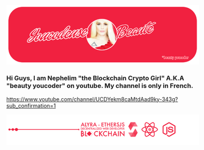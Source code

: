 ![Cover](https://github.com/cohenbiz/cohenbiz/blob/master/githubReadmeHeader.png)

### Hi Guys, I am Nephelim "the Blockchain Crypto Girl" A.K.A "beauty youcoder" on youtube. My channel is only in French.
https://www.youtube.com/channel/UCDYekm8caMtdAad9ky-343g?sub_confirmation=1

![Cover](https://github.com/cohenbiz/cohenbiz/blob/master/githubReadmeSkills.png)


<!--
**cohenbiz/cohenbiz** is a ✨ _special_ ✨ repository because its `README.md` (this file) appears on your GitHub profile.

Here are some ideas to get you started:

- 🔭 I’m currently working on ...
- 🌱 I’m currently learning ...
- 👯 I’m looking to collaborate on ...
- 🤔 I’m looking for help with ...
- 💬 Ask me about ...
- 📫 How to reach me: ...
- 😄 Pronouns: ...
- ⚡ Fun fact: ...
-->
